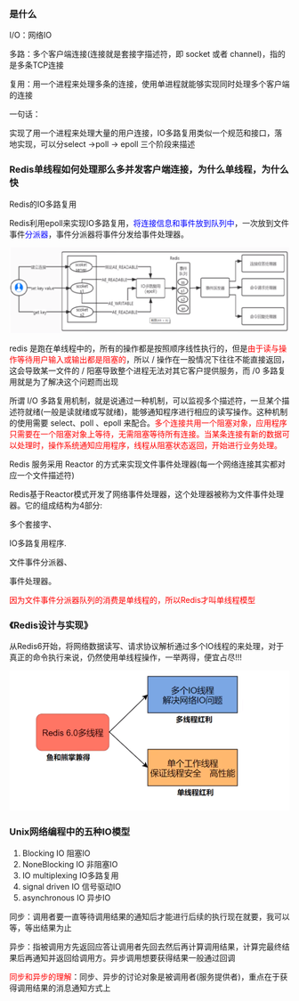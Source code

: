 ### 是什么

I/O：网络IO

多路：多个客户端连接(连接就是套接字描述符，即 socket 或者 channel)，指的是多条TCP连接

复用：用一个进程来处理多条的连接，使用单进程就能够实现同时处理多个客户端的连接

一句话：

实现了用一个进程来处理大量的用户连接，IO多路复用类似一个规范和接口，落地实现，可以分select ->poll -> epoll 三个阶段来描述

### Redis单线程如何处理那么多并发客户端连接，为什么单线程，为什么快

Redis的IO多路复用

Redis利用epoll来实现IO多路复用，<font color = 'blue'>将连接信息和事件放到队列中</font>，一次放到文件事件<font color = 'blue'>分派器</font>，事件分派器将事件分发给事件处理器。

![](images/1.IO多路复用.png)

redis 是跑在单线程中的，所有的操作都是按照顺序线性执行的，但是<font color = 'red'>由于读与操作等待用户输入或输出都是阻塞的</font>，所以 / 操作在一股情况下往往不能直接返回，这会导致某一文件的 / 阳塞导致整个进程无法对其它客户提供服务，而 /0 多路复用就是为了解决这个问题而出现

所谓 I/O 多路复用机制，就是说通过一种机制，可以监视多个描述符，一旦某个描述符就绪(一般是读就绪或写就绪)，能够通知程序进行相应的读写操作。这种机制的使用需要 select、poll 、epoll 来配合。<font color = 'red'>多个连接共用一个阻塞对象，应用程序只需要在一个阻塞对象上等待，无需阻塞等待所有连接。当某条连接有新的数据可以处理时，操作系统通知应用程序，线程从阻塞状态返回，开始进行业务处理。</font>

Redis 服务采用 Reactor 的方式来实现文件事件处理器(每一个网络连接其实都对应一个文件描述符)

Redis基于Reactor模式开发了网络事件处理器，这个处理器被称为文件事件处理器。它的组成结构为4部分:

多个套接字、

IO多路复用程序.

文件事件分派器、

事件处理器。

<font color = 'red'>因为文件事件分派器队列的消费是单线程的，所以Redis才叫单线程模型</font>



### 《Redis设计与实现》

从Redis6开始，将网络数据读写、请求协议解析通过多个IO线程的来处理，对于真正的命令执行来说，仍然使用单线程操作，一举两得，便宜占尽!!!

![](images/2.Redis6.png)

### Unix网络编程中的五种IO模型

1. Blocking IO 阻塞IO
2. NoneBlocking IO 非阻塞IO
3. IO multiplexing IO多路复用
4. signal driven IO 信号驱动IO
5. asynchronous IO 异步IO

同步：调用者要一直等待调用结果的通知后才能进行后续的执行现在就要，我可以等，等出结果为止

异步：指被调用方先返回应答让调用者先回去然后再计算调用结果，计算完最终结果后再通知并返回给调用方。异步调用想要获得结果一般通过回调

<font color = 'red'>同步和异步的理解</font>：同步、异步的讨论对象是被调用者(服务提供者)，重点在于获得调用结果的消息通知方式上







